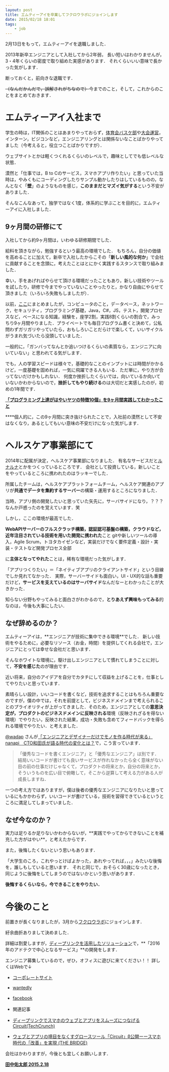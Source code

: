 ```yaml
---
layout: post
title: エムティーアイを卒業してフクロウラボにジョインします
date: 2015/02/18 18:01
tags:
    - job
---
```

2月13日をもって，エムティーアイを退職しました．

2013年新卒エンジニアとして入社してから2年弱，
長い短いはわかりませんが，3・4年くらいの密度で取り組めた実感があります．
それくらいいい意味で長かった気がします．

断っておくと，前向きな退職です．

<s>（なんだかんだで，誤解されがちなので）</s>今までのこと，そして，これからのことをまとめておきます．

<!--more-->
# エムティーアイ入社まで
学生の時は，IT関係のことはあまりやっておらず，[体育会バスケ部](http://homepage3.nifty.com/agu/ "体育会バスケ部")や[大会運営](http://jubf.jp/games/gamesbox.php?year=2012&amp;ac=44&amp;gc=37&amp;r=1 "大会運営")，インターン，ビジコンなど，エンジニアリングとは関係ないなことばかりやってました（今考えると，役立つことばかりですが）．

ウェブサイトとかは軽くつくれるくらいのレベルで，趣味としてでも低レベルな状態．

漠然と「仕事では，B to Cのサービス，スマホアプリ作りたい」と思っていた当時は，やみくもにコーディングしたりサンプル動かしたりはしているものの，なんとなく「**壁**」のようなものを感じ，**このままだとマズイ気がする**という不安がありました．

そんなこんなあって，独学ではなく1度，体系的に学ぶことを目的に，エムティーアイに入社しました．
<h2 class="page-heading">9ヶ月間の研修にて</h2>
入社してから約9ヶ月間は，いわゆる研修期間でした．

給料を頂きながら，勉強するという最高の環境でした．
もちろん，自分の価値を高めることに加えて，新卒で入社したからこその「**新しい風的な何か**」で会社に貢献することを念頭に，考えたことはとにかく実践するスタンスで取り組みました．

幸い，手をあげればやらせて頂ける環境だったこともあり，新しい技術やツールを試したり，研修で今までやっていないことやったりと，かなり自由にやらせて頂きました（いろいろ失敗もしましたが）．

以前，[ここ](http://yutarotanaka.com/blog/it-basic-keywords-summary/ "ここ")にまとめましたが，コンピュータのこと，データベース，ネットワーク，セキュリティ，プログラミング基礎，Java，C#，JS，テスト，開発プロセスなど，ベースになる知識，経験を，座学2割，実践8割くらいの割合で，みっちり9ヶ月間やりました．プライベートでも毎日プログラム書くと決めて，公私問わずガリガリやっていたら，おもしろいことだらけで楽しくて，いいサイクルがうまれ気づいたら没頭していました．

一般的に，「ガンバってなんとか追いつけるくらいの素質なら，エンジニアに向いていない」と思われてる気がします．

でも，人の学習スピードは様々で，基礎的なことのインプットには時間がかかるけど，一度基礎を固めれば，一気に飛躍できる人もいる．ただ単に，やり方が合ってないだけかもしれない．
何度か挫折したくらいでは，向いているか向いていないかわからないので，**挫折してもやり続ける**のは大切だと実感したのが，初めの1年間です．

**[「プログラミング上達がはやいヤツの特徴10個」を9ヶ月間実践してわかったこと](http://yutarotanaka.com/blog/10features-for-progress-in-programming/ "「プログラミング上達がはやいヤツの特徴10個」を9ヶ月間実践してわかったこと")**

****個人的に，この9ヶ月間に突き抜けられたことで，入社前の漠然として不安はなくなり，あるとしてもいい意味の不安だけになった気がします．

# ヘルスケア事業部にて

2014年に配属が決定，ヘルスケア事業部になりました．
有名なサービスだと[ルナルナ](http://pc.lnln.jp/PC/index.html "ルナルナ")とかをつくっているところです．
会社として投資している，新しいことをやっているところに携われたのはラッキーでした．

所属したチームは，ヘルスケアプラットフォームチーム，ヘルスケア関連のアプリが**共通でデータを集約するサーバー**の構築・運用するところになりました．

当時，アプリ側の開発したいと思っていた矢先に，サーバサイドになり，？？？なんか戸惑ったのを覚えています．笑

しかし，ここの環境が最高でした．

**WebAPIサーバーのフルスクラッチ構築，認証認可基盤の構築，クラウドなど，近年注目されている技術を用いた開発に携われた**こと
gitや新しいツールの導入，Agile Scrum，トヨタカイゼンなど，実装だけでなく要件定義・設計・実装・テストなど開発プロセス全部

に**主体となってやれた**ことは，稀有な環境だった気がします．

「アプリつくりたい」＝「ネイティブアプリのクライアントサイド」という目線でしか見れてなかった．
実際，サーバーサイドも面白い，UI・UX的な話も重要だけど，**サービスを支えているのはサーバサイド**なんだなーとわかったことが大きかった．

知らない分野もやってみると面白さがわかるので，**とりあえず興味もってみる**的なのは，今後も大事にしたい．
<h2 class="page-heading">なぜ辞めるのか？</h2>
エムティーアイは，**エンジニアが技術に集中できる環境**でした．
新しい技術をやるために，必要なリソース（お金，時間）を提供してくれる会社で，エンジニアにとっては幸せな会社だと思います．

そんなホワイトな環境に，駆け出しエンジニアとして慣れてしまうことに対して，**不安を感じた**のが理由です．

近い将来，自分のアイデアを自分でカタチにして収益を上げることを，仕事としてやりたいと思っています．

素晴らしい設計，いいコードを書くなど，技術を追求することはもちろん重要なのですが，僕の中では，それを前提として，ビジネスドメインまで考えられることのプライオリティが上がってきました．そのため，エンジニアとしての**意思決定が，プロダクトのビジネスドメインに反映される**環境（反映されざるを得ない環境）でやりたい，反映された結果，成功・失敗も含めてフィードバックを得られる環境でやりたい．と考えました．

[@wadap](https://twitter.com/wadap "@wadap") さんが[「エンジニアとデザイナーだけでモノを作る時代が来る」nanapi　CTO和田氏が語る時代の変化とは？](http://blog.tech-camp.in/?p=96 "「エンジニアとデザイナーだけでモノを作る時代が来る」nanapi　CTO和田氏が語る時代の変化とは？")で，こう言っています．
<blockquote>「優秀なコードを書くエンジニア」と「優秀なエンジニア」は別です．
結局いいコードが書けても良いサービスが作れなかったら全く意味がない
目の前の仕事だけじゃなくて，プロダクトの将来とか，自分の将来とか，そういうものを広い目で俯瞰して，そこから逆算して考える力がある人が成長しますね．</blockquote>
一つの考え方ではありますが，僕は後者の優秀なエンジニアになりたいと思っているにもかかわらず，いいコードが書けている，技術を習得できているというところに満足してしまっていました．
<h2 class="page-heading">なぜ今なのか？</h2>
実力は足りるか足りないかわからないが，**実践でやってからできないことを補充した方がはやい**，と考えたからです．

また，後悔したくないという思いもあります．

「大学生のころ，これやっとけばよかった，あれやってれば，，，」みたいな後悔を，誰しもしていると思います．
それと同じで，おそらく30歳になったとき，同じように後悔をしてしまうのではないかという思いがあります．

**後悔するくらいなら，今できることをやりたい．**

# 今後のこと

前置きが長くなりましたが，3月から[フクロウラボ](http://fukurou-labo.co.jp/ "フクロウラボ")にジョインします．

紆余曲折ありまして決めました．

詳細は割愛しますが，[ディープリンクを活用したソリューション](http://www.cir.io/ "ディープリンクを活用したソリューション")で，**「2016年のアドテクで中心となるサービス」**の開発をします．

エンジニア募集しているので，ぜひ，オフィスに遊びに来てください！！
詳しくはWebで↓

- [コーポレートサイト](http://fukurou-labo.co.jp/ "コーポレートサイト")
- [wantedly</span>](https://www.wantedly.com/companies/fukurou-labo?ql=gaJpZM4ABgEO "wantedly</span>")
- <span style="line-height: 1.5em;">[facebook](https://www.facebook.com/pages/Circuit/842384429127672 "facebook")</span>
- <span style="line-height: 1.5em;">関連記事</span>

- [ディープリンクでスマホのウェブとアプリをスムーズにつなげる Circuit(TechCrunch)</span>](http://jp.techcrunch.com/2014/10/22/jp20141022circuit/ "ディープリンクでスマホのウェブとアプリをスムーズにつなげる Circuit(TechCrunch)</span>")
- [ウェブとアプリの境目をなくすグロースツール「Circuit」β公開ーースマホ時代の「改善」を実現 (THE BRIDGE)</span>](http://thebridge.jp/2014/10/circuit "ウェブとアプリの境目をなくすグロースツール「Circuit」β公開ーースマホ時代の「改善」を実現 (THE BRIDGE)</span>")


会社はかわりますが，今後とも宜しくお願いします．

<span style="text-decoration: underline;">**田中佑太郎 2015.2.18**</span>